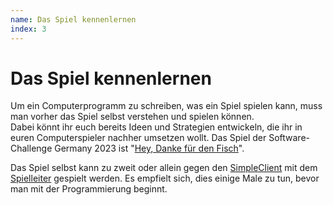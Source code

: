```yaml
---
name: Das Spiel kennenlernen
index: 3
---
```


# Das Spiel kennenlernen

Um ein Computerprogramm zu schreiben, was ein Spiel spielen kann, muss
man vorher das Spiel selbst verstehen und spielen können.  
Dabei könnt ihr euch bereits Ideen und Strategien entwickeln, die ihr in euren Computerspieler nachher umsetzen wollt.
Das Spiel der Software-Challenge Germany 2023 ist "[Hey, Danke für den Fisch](spiele/penguins/penguins_spielregeln)".

Das Spiel selbst kann zu zweit oder allein gegen den [SimpleClient](glossary/client#der-simpleclient) mit dem [Spielleiter](glossary/server#der-spielleiter-server) gespielt werden. Es empfielt sich, dies einige Male zu tun, bevor man mit der Programmierung beginnt.
